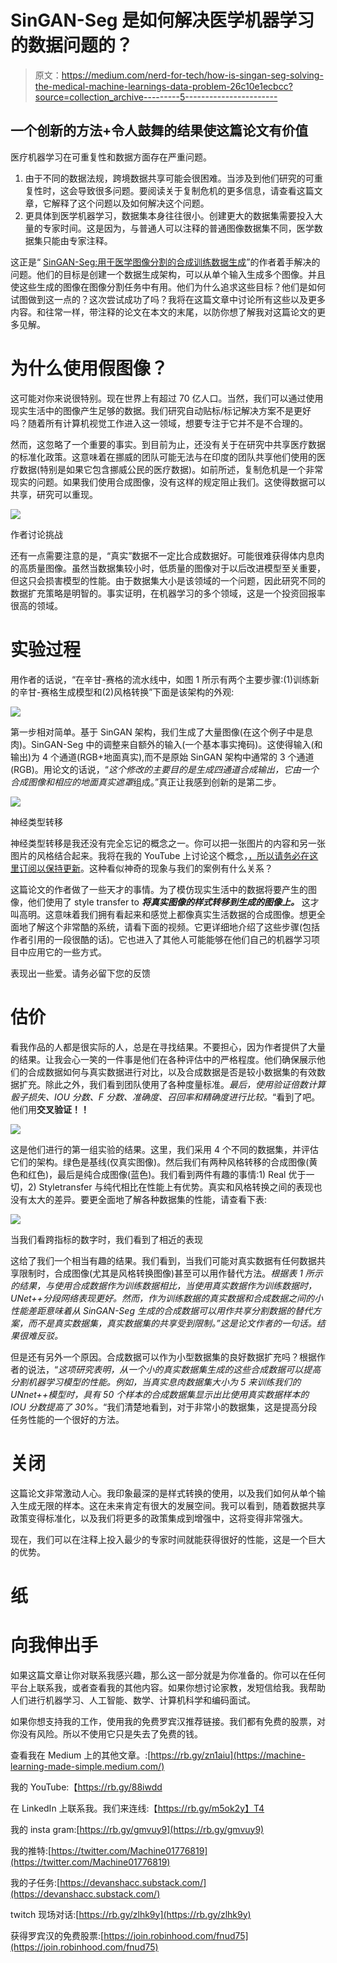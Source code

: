 # SinGAN-Seg 是如何解决医学机器学习的数据问题的？

> 原文：<https://medium.com/nerd-for-tech/how-is-singan-seg-solving-the-medical-machine-learnings-data-problem-26c10e1ecbcc?source=collection_archive---------5----------------------->

## 一个创新的方法+令人鼓舞的结果使这篇论文有价值

医疗机器学习在可重复性和数据方面存在严重问题。

1.  由于不同的数据法规，跨境数据共享可能会很困难。当涉及到他们研究的可重复性时，这会导致很多问题。要阅读关于复制危机的更多信息，请查看这篇文章，它解释了这个问题以及如何解决这个问题。
2.  更具体到医学机器学习，数据集本身往往很小。创建更大的数据集需要投入大量的专家时间。这是因为，与普通人可以注释的普通图像数据集不同，医学数据集只能由专家注释。

这正是“ [SinGAN-Seg:用于医学图像分割的合成训练数据生成](https://arxiv.org/abs/2107.00471)”的作者着手解决的问题。他们的目标是创建一个数据生成架构，可以从单个输入生成多个图像。并且使这些生成的图像在图像分割任务中有用。他们为什么追求这些目标？他们是如何试图做到这一点的？这次尝试成功了吗？我将在这篇文章中讨论所有这些以及更多内容。和往常一样，带注释的论文在本文的末尾，以防你想了解我对这篇论文的更多见解。

# 为什么使用假图像？

这可能对你来说很特别。现在世界上有超过 70 亿人口。当然，我们可以通过使用现实生活中的图像产生足够的数据。我们研究自动贴标/标记解决方案不是更好吗？随着所有计算机视觉工作进入这一领域，想要专注于它并不是不合理的。

然而，这忽略了一个重要的事实。到目前为止，还没有关于在研究中共享医疗数据的标准化政策。这意味着在挪威的团队可能无法与在印度的团队共享他们使用的医疗数据(特别是如果它包含挪威公民的医疗数据)。如前所述，复制危机是一个非常现实的问题。如果我们使用合成图像，没有这样的规定阻止我们。这使得数据可以共享，研究可以重现。

![](img/dea87e87ccc639f1ecc30e540190980e.png)

作者讨论挑战

还有一点需要注意的是，“真实”数据不一定比合成数据好。可能很难获得体内息肉的高质量图像。虽然当数据集较小时，低质量的图像对于以后改进模型至关重要，但这只会损害模型的性能。由于数据集大小是该领域的一个问题，因此研究不同的数据扩充策略是明智的。事实证明，在机器学习的多个领域，这是一个投资回报率很高的领域。

# 实验过程

用作者的话说，“在辛甘-赛格的流水线中，如图 1 所示有两个主要步骤:(1)训练新的辛甘-赛格生成模型和(2)风格转换”下面是该架构的外观:

![](img/16e1c7e1cf930e0e13261b59ea5c1e44.png)

第一步相对简单。基于 SinGAN 架构，我们生成了大量图像(在这个例子中是息肉)。SinGAN-Seg 中的调整来自额外的输入(一个基本事实掩码)。这使得输入(和输出)为 4 个通道(RGB+地面真实),而不是原始 SinGAN 架构中通常的 3 个通道(RGB)。用论文的话说，“*这个修改的主要目的是生成四通道合成输出，它由一个合成图像和相应的地面真实遮罩*组成。”真正让我感到创新的是第二步。

![](img/3f11ec38d0f1dcbd2e9a373de72f770c.png)

神经类型转移

神经类型转移是我还没有完全忘记的概念之一。你可以把一张图片的内容和另一张图片的风格结合起来。我将在我的 YouTube 上讨论这个概念，[，所以请务必在这里订阅以保持更新](https://www.youtube.com/channel/UC1JX4z0BxxNDzniJe1skzTQ?view_as=subscriber)。这种看似神奇的现象与我们的案例有什么关系？

这篇论文的作者做了一些天才的事情。为了模仿现实生活中的数据将要产生的图像，他们使用了 style transfer to ***将真实图像的样式转移到生成的图像上。*** 这才叫高明。这意味着我们拥有看起来和感觉上都像真实生活数据的合成图像。想更全面地了解这个非常酷的系统，请看下面的视频。它更详细地介绍了这些步骤(包括作者引用的一段很酷的话)。它也进入了其他人可能能够在他们自己的机器学习项目中应用它的一些方式。

表现出一些爱。请务必留下您的反馈

# 估价

看我作品的人都是很实际的人，总是在寻找结果。不要担心，因为作者提供了大量的结果。让我会心一笑的一件事是他们在各种评估中的严格程度。他们确保展示他们的合成数据如何与真实数据进行对比，以及合成数据是否是较小数据集的有效数据扩充。除此之外，我们看到团队使用了各种度量标准。*最后，使用验证倍数计算骰子损失、IOU 分数、F 分数、准确度、召回率和精确度进行比较。*“看到了吧。他们用**交叉验证！！**

![](img/938366df51dc6384e1c69272d1e3993b.png)

这是他们进行的第一组实验的结果。这里，我们采用 4 个不同的数据集，并评估它们的架构。绿色是基线(仅真实图像)。然后我们有两种风格转移的合成图像(黄色和红色)，最后是纯合成图像(蓝色)。我们看到两件有趣的事情:1) Real 优于一切，2) Styletransfer 与纯代相比在性能上有优势。真实和风格转换之间的表现也没有太大的差异。要更全面地了解各种数据集的性能，请查看下表:

![](img/646de00160aa7f0e73e7ea34f40933d4.png)

当我们看跨指标的数字时，我们看到了相近的表现

这给了我们一个相当有趣的结果。我们看到，当我们可能对真实数据有任何数据共享限制时，合成图像(尤其是风格转换图像)甚至可以用作替代方法。*根据表 1 所示的结果，与使用合成数据作为训练数据相比，当使用真实数据作为训练数据时，UNet++分段网络表现更好。然而，作为训练数据的真实数据和合成数据之间的小性能差距意味着从 SinGAN-Seg 生成的合成数据可以用作共享分割数据的替代方案，而不是真实数据集，真实数据集的共享受到限制。”这是论文作者的一句话。结果很难反驳。*

但是还有另外一个原因。合成数据可以作为小型数据集的良好数据扩充吗？根据作者的说法，“*这项研究表明，从一个小的真实数据集生成的这些合成数据可以提高分割机器学习模型的性能。例如，当真实息肉数据集大小为 5 来训练我们的 UNnet++模型时，具有 50 个样本的合成数据集显示出比使用真实数据样本的 IOU 分数提高了 30%。*“我们清楚地看到，对于非常小的数据集，这是提高分段任务性能的一个很好的方法。

# 关闭

这篇论文非常激动人心。我印象最深的是样式转换的使用，以及我们如何从单个输入生成无限的样本。这在未来肯定有很大的发展空间。我可以看到，随着数据共享政策变得标准化，以及我们将更多的政策集成到增强中，这将变得非常强大。

现在，我们可以在注释上投入最少的专家时间就能获得很好的性能，这是一个巨大的优势。

# 纸

# 向我伸出手

如果这篇文章让你对联系我感兴趣，那么这一部分就是为你准备的。你可以在任何平台上联系我，或者查看我的其他内容。如果你想讨论家教，发短信给我。我帮助人们进行机器学习、人工智能、数学、计算机科学和编码面试。

如果你想支持我的工作，使用我的免费罗宾汉推荐链接。我们都有免费的股票，对你没有风险。所以不使用它只是失去了免费的钱。

查看我在 Medium 上的其他文章。:[https://rb.gy/zn1aiu](https://machine-learning-made-simple.medium.com/)

我的 YouTube:【https://rb.gy/88iwdd 

在 LinkedIn 上联系我。我们来连线:【https://rb.gy/m5ok2y】T4

我的 insta gram:[https://rb.gy/gmvuy9](https://rb.gy/gmvuy9)

我的推特:[https://twitter.com/Machine01776819](https://twitter.com/Machine01776819)

我的子任务:[https://devanshacc.substack.com/](https://devanshacc.substack.com/)

twitch 现场对话:[https://rb.gy/zlhk9y](https://rb.gy/zlhk9y)

获得罗宾汉的免费股票:[https://join.robinhood.com/fnud75](https://join.robinhood.com/fnud75)